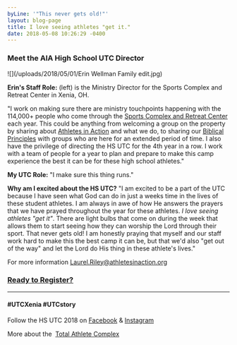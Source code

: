 ```yaml
---
byLine: '"This never gets old!"'
layout: blog-page
title: I love seeing athletes "get it."
date: 2018-05-08 10:26:29 -0400
---
```

### Meet the AIA High School UTC Director

![](/uploads/2018/05/01/Erin Wellman Family edit.jpg)

**Erin's Staff Role:** (left) is the Ministry Director for the Sports Complex and Retreat Center in Xenia, OH.

"I work on making sure there are ministry touchpoints happening with the 114,000+ people who come through the [Sports Complex and Retreat Center](http://www.aiasportscomplex.com/) each year.  This could be anything from welcoming a group on the property by sharing about [Athletes in Action](https://goaia.org/) and what we do, to sharing our [Biblical Principles](http://www.ultimatetrainingcamp.com/utc-principles) with groups who are here for an extended period of time.  I also have the privilege of directing the HS UTC for the 4th year in a row.  I work with a team of people for a year to plan and prepare to make this camp experience the best it can be for these high school athletes."

**My UTC Role:**  "I make sure this thing runs."

**Why am I excited about the HS UTC?**  "I am excited to be a part of the UTC because I have seen what God can do in just a weeks time in the lives of these student athletes.  I am always in awe of how He answers the prayers that we have prayed throughout the year for these athletes.  _I love seeing athletes "get it"_.  There are light bulbs that come on during the week that allows them to start seeing how they can worship the Lord through their sport.  That never gets old!  I am honestly praying that myself and our staff work hard to make this the best camp it can be, but that we'd also "get out of the way" and let the Lord do His thing in these athlete's lives."

For more information [Laurel.Riley@athletesinaction.org](mailto:laurel.riley@athletesinaction.org)

### [**Ready to Register?**]()

---

#### **#UTCXenia     #UTCstory**

Follow the HS UTC 2018 on  [Facebook](https://www.facebook.com/aiatotalathletecomplex/) & [Instagram](https://www.instagram.com/aia_sports_complex/)

More about the  [Total Athlete Complex](http://www.aiasportscomplex.com/)